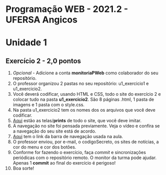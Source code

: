 # Programação WEB - 2021.2 - UFERSA Angicos
# Unidade 1

## Exercício 2 - 2,0 pontos
1. _Opcional_ - Adicione a conta **monitoriaPWeb** como colaborador do seu repositório.
2. O professor organizou 2 pastas no seu repositório: u1_exercicio1 e u1_exercicio2.
3. Você deverá codificar, usando HTML e CSS, todo o site do exercício 2 e colocar tudo na pasta **u1_exercicio2**. São 8 páginas .html, 1 pasta de imagens e 1 pasta com o style.css.
4. Na pasta u1_exercicio2 tem os nomes dos os arquivos que você deve codificar.
5. [Aqui](telasDoSite) estão as telas/**prints** de todo o site, que você deve imitar.
6. A navegação no site foi pensada previamente. Veja o vídeo e confira se a navegação do seu site está de acordo.
7. [Aqui](https://www.w3schools.com/css/css_navbar_horizontal.asp) tem o link da barra de navegação usada na aula.
8. O professor enviou, por e-mail, o codigoSecreto, os sites de notícias, a cor do menu e cor dos botões.
9. Conforme for fazendo o exercício, faça _commit_ e sincronizações periódicas com o repositório remoto. O monitor da turma pode ajudar. Apenas 1 **commit** ao final do exercício é perigoso!
10. Boa sorte!
